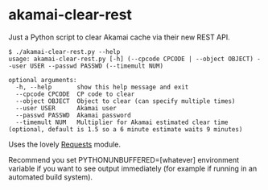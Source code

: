 akamai-clear-rest
=================

Just a Python script to clear Akamai cache via their new REST API.

    $ ./akamai-clear-rest.py --help
    usage: akamai-clear-rest.py [-h] (--cpcode CPCODE | --object OBJECT) --user USER --passwd PASSWD (--timemult NUM)
    
    optional arguments:
      -h, --help       show this help message and exit
      --cpcode CPCODE  CP code to clear
      --object OBJECT  Object to clear (can specify multiple times)
      --user USER      Akamai user
      --passwd PASSWD  Akamai password
      --timemult NUM   Multiplier for Akamai estimated clear time (optional, default is 1.5 so a 6 minute estimate waits 9 minutes)

Uses the lovely [Requests](http://docs.python-requests.org/en/latest/) module.

Recommend you set PYTHONUNBUFFERED=[whatever] environment variable if you want to see output immediately (for example if running in an automated build system).
